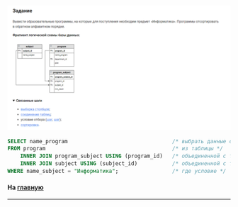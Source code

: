 

<img src="../art/3.3.2.task.png" alt="solution" >

```sql
SELECT name_program                                 /* выбрать данные столбца */
FROM program                                        /* из таблицы */
    INNER JOIN program_subject USING (program_id)   /* объединенной с таблицей по столбцу */
    INNER JOIN subject USING (subject_id)           /* объединенной с таблицей по столбцу */
WHERE name_subject = "Информатика";                 /* где условие */
```


#### На [главную](https://github.com/BEPb/stepik_sql#readme)

---


